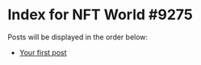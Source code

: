 # Index for NFT World #9275
Posts will be displayed in the order below:

- [Your first post](./001-first.md)

